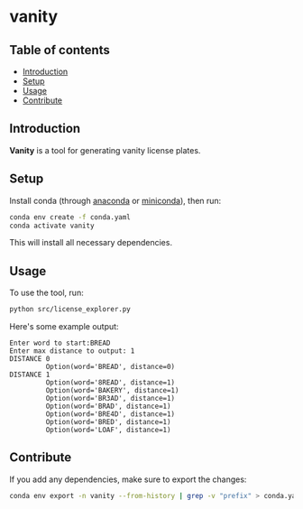 # vanity

## Table of contents

- [Introduction](#introduction)
- [Setup](#setup)
- [Usage](#usage)
- [Contribute](#contribute)

## Introduction

**Vanity** is a tool for generating vanity license plates.

## Setup

Install conda (through [anaconda](https://docs.anaconda.com/anaconda/install/) or [miniconda](https://docs.conda.io/en/latest/miniconda.html)), then run:

```sh
conda env create -f conda.yaml
conda activate vanity
```

This will install all necessary dependencies.

## Usage

To use the tool, run:
```sh
python src/license_explorer.py
```

Here's some example output:
```
Enter word to start:BREAD
Enter max distance to output: 1
DISTANCE 0
         Option(word='BREAD', distance=0)
DISTANCE 1
         Option(word='8READ', distance=1)
         Option(word='BAKERY', distance=1)
         Option(word='BR3AD', distance=1)
         Option(word='BRAD', distance=1)
         Option(word='BRE4D', distance=1)
         Option(word='BRED', distance=1)
         Option(word='LOAF', distance=1)
```

## Contribute

If you add any dependencies, make sure to export the changes:

```sh
conda env export -n vanity --from-history | grep -v "prefix" > conda.yaml
```